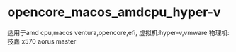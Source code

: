# opencore_macos_amdcpu_hyper-v
适用于amd cpu,macos ventura,opencore,efi,
虚拟机:hyper-v,vmware
物理机:技嘉 x570 aorus master

